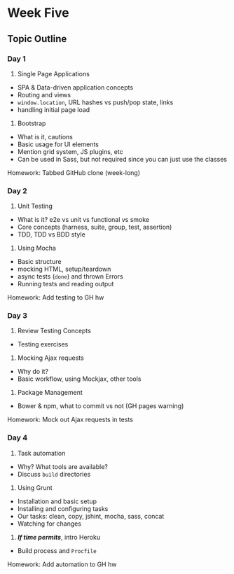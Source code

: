 # Week Five

## Topic Outline

### Day 1

1. Single Page Applications
  * SPA & Data-driven application concepts
  * Routing and views
  * `window.location`, URL hashes vs push/pop state, links
  * handling initial page load
1. Bootstrap
  * What is it, cautions
  * Basic usage for UI elements
  * Mention grid system, JS plugins, etc
  * Can be used in Sass, but not required since you can just use the classes

Homework: Tabbed GitHub clone (week-long)

### Day 2

1. Unit Testing
  * What is it? e2e vs unit vs functional vs smoke
  * Core concepts (harness, suite, group, test, assertion)
  * TDD, TDD vs BDD style
1. Using Mocha
  * Basic structure
  * mocking HTML, setup/teardown
  * async tests (`done`) and thrown Errors
  * Running tests and reading output

Homework: Add testing to GH hw

### Day 3

1. Review Testing Concepts
  * Testing exercises
1. Mocking Ajax requests
  * Why do it?
  * Basic workflow, using Mockjax, other tools
1. Package Management
  * Bower & npm, what to commit vs not (GH pages warning)

Homework: Mock out Ajax requests in tests

### Day 4

1. Task automation
  * Why? What tools are available?
  * Discuss `build` directories
1. Using Grunt
  * Installation and basic setup
  * Installing and configuring tasks
  * Our tasks: clean, copy, jshint, mocha, sass, concat
  * Watching for changes
1. **_If time permits_**, intro Heroku
  * Build process and `Procfile`

Homework: Add automation to GH hw
